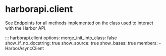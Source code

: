 # harborapi.client

See [Endpoints](../endpoints/index.md) for all methods implemented on the class used to interact with the Harbor API.

::: harborapi.client
    options:
        merge_init_into_class: false
        show_if_no_docstring: true
        show_source: true
        show_bases: true
        members:
            - HarborAsyncClient
